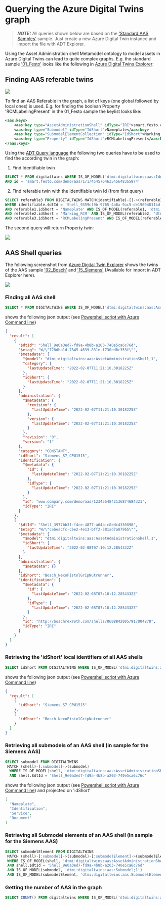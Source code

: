 # Querying the Azure Digital Twins graph

> **_NOTE:_**  All queries shown below are based on the ['Standard AAS Samples'](../Sample/Std%20AAS%20Samples%20(8)%20ADT%20Explorer%20Export.json) sample. Just create a new Azure Digital Twin instance and import the file with ADT Explorer.

Using the Asset Administration shell Metamodel ontology to model assets in Azure Digital Twins can lead to quite complex graphs. E.g. the standard sample ['01_Festo'](https://admin-shell-io.com/samples/aasx/01_Festo.aasx) looks like the following in 
[Azure Digital Twins Explorer](https://docs.microsoft.com/en-us/samples/azure-samples/digital-twins-explorer/digital-twins-explorer/):

## Finding AAS referable twins

![](../Assets/images/01_Festo%20in%20ADT.jpg)

To find an AAS Referable in the graph, a list of keys (one global followed by local ones) is used. E.g. for finding the boolean Property 'RCMLabelingPresent' in the 01_Festo sample the keylist looks like:

```xml
<aas:keys>
	<aas:key type="AssetAdministrationShell" idType="IRI">smart.festo.com/demo/aas/1/1/454576463545648365874</aas:key>
	<aas:key type="Submodel" idType="IdShort">Nameplate</aas:key>
	<aas:key type="SubmodelElementCollection" idType="IdShort">Marking_RCM</aas:key>
	<aas:key type="Property" idType="IdShort">RCMLabelingPresent</aas:key>
</aas:keys>
```

Using the [ADT Query language](https://docs.microsoft.com/en-us/azure/digital-twins/concepts-query-language) the following two queries have to be used to find the according twin in the graph:

1. Find Identifiable twin

```sql
SELECT * FROM digitaltwins WHERE IS_OF_MODEL('dtmi:digitaltwins:aas:Identifiable;1') 
AND id = 'smart.festo.com/demo/aas/1/1/454576463545648365874'
```

2. Find referable twin with the Identifiable twin Id (from first query)

```sql
SELECT referable3 FROM DIGITALTWINS MATCH(identifiable)-[]->(referable1)-[]->(referable2)-[]->(referable3) 
WHERE identifiable.$dtId = 'Shell_9359cf0b-9765-4a8a-9ac5-de196948114d' 
AND referable1.idShort = 'Nameplate' AND IS_OF_MODEL(referable1, 'dtmi:digitaltwins:aas:Submodel;1') 
AND referable2.idShort = 'Marking_RCM' AND IS_OF_MODEL(referable2, 'dtmi:digitaltwins:aas:SubmodelElementCollection;1') 
AND referable3.idShort = 'RCMLabelingPresent' AND IS_OF_MODEL(referable3, 'dtmi:digitaltwins:aas:Property;1')
```

The second query will return Property twin:

![](../Assets/images/01_Festo_RCMLabelingProp.jpg)

## AAS Shell queries

The following screenshot from [Azure Digital Twin Explorer](https://docs.microsoft.com/en-us/samples/azure-samples/digital-twins-explorer/digital-twins-explorer/) shows the twins of the
AAS sample ['02_Bosch'](https://admin-shell-io.com/samples/aasx/02_Bosch.aasx) and
['15_Siemens'](https://admin-shell-io.com/samples/aasx/15_Siemens.aasx) (Available for import in ADT Explorer here).

![](../Assets/images/02BoschAnd15Siemens.jpg)

### Finding all AAS shell

```sql
SELECT * FROM DIGITALTWINS WHERE IS_OF_MODEL('dtmi:digitaltwins:aas:AssetAdministrationShell;1')
```

shows the following json output (see [Powershell script with Azure Command line](../Tools/Scripts/ADTQueries/queryForAllShells.ps1))

```json
{
  "result": [
    {
      "$dtId": "Shell_9e0a3ed7-fd9a-4b8b-a203-740e5ca6c76d",
      "$etag": "W/\"728dba1d-7345-4639-831e-f730ed8c353f\"",
      "$metadata": {
        "$model": "dtmi:digitaltwins:aas:AssetAdministrationShell;1",
        "category": {
          "lastUpdateTime": "2022-02-07T11:21:10.3018225Z"
        },
        "idShort": {
          "lastUpdateTime": "2022-02-07T11:21:10.3018225Z"
        }
      },
      "administration": {
        "$metadata": {
          "revision": {
            "lastUpdateTime": "2022-02-07T11:21:10.3018225Z"
          },
          "version": {
            "lastUpdateTime": "2022-02-07T11:21:10.3018225Z"
          }
        },
        "revision": "0",
        "version": "1"
      },
      "category": "CONSTANT",
      "idShort": "Siemens_S7_CPU1515",
      "identification": {
        "$metadata": {
          "id": {
            "lastUpdateTime": "2022-02-07T11:21:10.3018225Z"
          },
          "idType": {
            "lastUpdateTime": "2022-02-07T11:21:10.3018225Z"
          }
        },
        "id": "www.company.com/demo/aas/1234554842136874684321",
        "idType": "IRI"
      }
    },
    {
      "$dtId": "Shell_3977bb3f-f4ce-4877-a64a-c8edc4330898",
      "$etag": "W/\"cebeacfc-c5e2-4e13-bff2-381ad7a87965\"",
      "$metadata": {
        "$model": "dtmi:digitaltwins:aas:AssetAdministrationShell;1",
        "idShort": {
          "lastUpdateTime": "2022-02-08T07:10:12.2854332Z"
        }
      },
      "administration": {
        "$metadata": {}
      },
      "idShort": "Bosch_NexoPistolGripNutrunner",
      "identification": {
        "$metadata": {
          "id": {
            "lastUpdateTime": "2022-02-08T07:10:12.2854332Z"
          },
          "idType": {
            "lastUpdateTime": "2022-02-08T07:10:12.2854332Z"
          }
        },
        "id": "http://boschrexroth.com/shells/0608842005/917004878",
        "idType": "IRI"
      }
    }
  ]
}
```

### Retrieving the 'idShort' local identifiers of all AAS shells

```sql
SELECT idShort FROM DIGITALTWINS WHERE IS_OF_MODEL('dtmi:digitaltwins:aas:AssetAdministrationShell;1')
```

shows the following json output (see [Powershell script with Azure Command line](../Tools/Scripts/ADTQueries/queryForAllShellsIdShorts.ps1))

```json
{
  "result": [
    {
      "idShort": "Siemens_S7_CPU1515"
    },
    {
      "idShort": "Bosch_NexoPistolGripNutrunner"
    }
  ]
}
```

### Retrieving all submodels of an AAS shell (in sample for the Siemens AAS)

```sql
SELECT submodel FROM DIGITALTWINS
 MATCH (shell)-[:submodel]->(submodel)
  WHERE IS_OF_MODEL(shell, 'dtmi:digitaltwins:aas:AssetAdministrationShell;1')
  AND shell.$dtId = 'Shell_9e0a3ed7-fd9a-4b8b-a203-740e5ca6c76d'
```

shows the following json output (see [Powershell script with Azure Command line](../Tools/Scripts/ADTQueries/queryForAllSubmodelsOfShell.ps1)) and projected on 'idShort'

```json
[
  "Nameplate",
  "Identification",
  "Service",
  "Document"
]
```

### Retrieving all Submodel elements of an AAS shell (in sample for the Siemens AAS)

```sql
SELECT submodelElement FROM DIGITALTWINS 
 MATCH (shell)-[:submodel]->(submodel)-[:submodelElement]->(submodelElement)
 WHERE IS_OF_MODEL(shell, 'dtmi:digitaltwins:aas:AssetAdministrationShell;1') 
 AND shell.$dtId = 'Shell_9e0a3ed7-fd9a-4b8b-a203-740e5ca6c76d' 
 AND IS_OF_MODEL(submodel, 'dtmi:digitaltwins:aas:Submodel;1') 
 AND IS_OF_MODEL(submodelElement, 'dtmi:digitaltwins:aas:SubmodelElement;1')
```

### Getting the number of AAS in the graph
```sql
SELECT COUNT() FROM digitaltwins WHERE IS_OF_MODEL('dtmi:digitaltwins:aas:AssetAdministrationShell;1')
```

